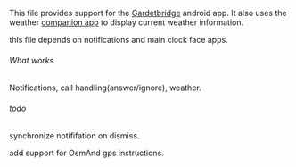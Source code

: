 This file provides support for the [Gardetbridge](https://f-droid.org/en/packages/nodomain.freeyourgadget.gadgetbridge/) android app. 
It also uses the weather [companion app](https://codeberg.org/Freeyourgadget/Gadgetbridge/wiki/Weather) to display current weather information.

this file depends on notifications and main clock face apps. 

###### What works

Notifications, call handling(answer/ignore), weather.

###### todo

synchronize notififation on dismiss. 

add support for OsmAnd gps instructions. 

